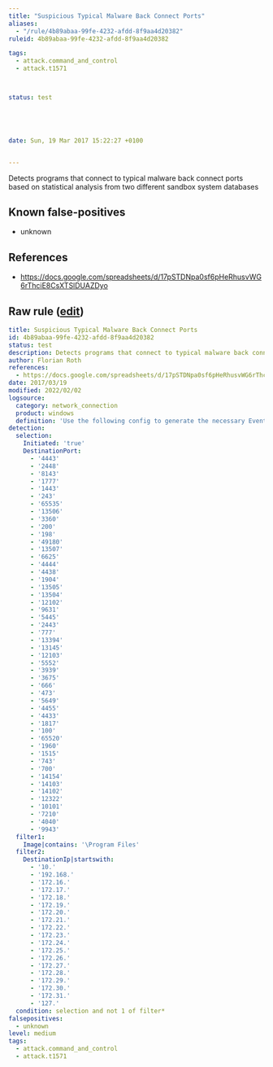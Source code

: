 ```yaml
---
title: "Suspicious Typical Malware Back Connect Ports"
aliases:
  - "/rule/4b89abaa-99fe-4232-afdd-8f9aa4d20382"
ruleid: 4b89abaa-99fe-4232-afdd-8f9aa4d20382

tags:
  - attack.command_and_control
  - attack.t1571



status: test





date: Sun, 19 Mar 2017 15:22:27 +0100


---
```


Detects programs that connect to typical malware back connect ports based on statistical analysis from two different sandbox system databases

<!--more-->


## Known false-positives

* unknown



## References

* https://docs.google.com/spreadsheets/d/17pSTDNpa0sf6pHeRhusvWG6rThciE8CsXTSlDUAZDyo


## Raw rule ([edit](https://github.com/SigmaHQ/sigma/edit/master/rules/windows/network_connection/net_connection_win_malware_backconnect_ports.yml))
```yaml
title: Suspicious Typical Malware Back Connect Ports
id: 4b89abaa-99fe-4232-afdd-8f9aa4d20382
status: test
description: Detects programs that connect to typical malware back connect ports based on statistical analysis from two different sandbox system databases
author: Florian Roth
references:
  - https://docs.google.com/spreadsheets/d/17pSTDNpa0sf6pHeRhusvWG6rThciE8CsXTSlDUAZDyo
date: 2017/03/19
modified: 2022/02/02
logsource:
  category: network_connection
  product: windows
  definition: 'Use the following config to generate the necessary Event ID 10 Process Access events: <ProcessAccess onmatch="include"><CallTrace condition="contains">VBE7.DLL</CallTrace></ProcessAccess><ProcessAccess onmatch="exclude"><CallTrace condition="excludes">UNKNOWN</CallTrace></ProcessAccess>'
detection:
  selection:
    Initiated: 'true'
    DestinationPort:
      - '4443'
      - '2448'
      - '8143'
      - '1777'
      - '1443'
      - '243'
      - '65535'
      - '13506'
      - '3360'
      - '200'
      - '198'
      - '49180'
      - '13507'
      - '6625'
      - '4444'
      - '4438'
      - '1904'
      - '13505'
      - '13504'
      - '12102'
      - '9631'
      - '5445'
      - '2443'
      - '777'
      - '13394'
      - '13145'
      - '12103'
      - '5552'
      - '3939'
      - '3675'
      - '666'
      - '473'
      - '5649'
      - '4455'
      - '4433'
      - '1817'
      - '100'
      - '65520'
      - '1960'
      - '1515'
      - '743'
      - '700'
      - '14154'
      - '14103'
      - '14102'
      - '12322'
      - '10101'
      - '7210'
      - '4040'
      - '9943'
  filter1:
    Image|contains: '\Program Files'
  filter2:
    DestinationIp|startswith:
      - '10.'
      - '192.168.'
      - '172.16.'
      - '172.17.'
      - '172.18.'
      - '172.19.'
      - '172.20.'
      - '172.21.'
      - '172.22.'
      - '172.23.'
      - '172.24.'
      - '172.25.'
      - '172.26.'
      - '172.27.'
      - '172.28.'
      - '172.29.'
      - '172.30.'
      - '172.31.'
      - '127.'
  condition: selection and not 1 of filter*
falsepositives:
  - unknown
level: medium
tags:
  - attack.command_and_control
  - attack.t1571

```
